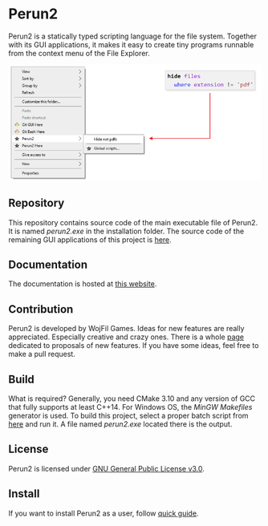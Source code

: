 # Perun2

Perun2 is a statically typed scripting language for the file system. 
Together with its GUI applications, it makes it easy to create tiny programs runnable from the context menu of the File Explorer.

![Menu examples](res/menuexample.png)

## Repository

This repository contains source code of the main executable file of Perun2.
It is named *perun2.exe* in the installation folder.
The source code of the remaining GUI applications of this project is [here](https://github.com/wojfil/perun2-gui).

## Documentation

The documentation is hosted at [this website](https://perun2.org/docs).

## Contribution

Perun2 is developed by WojFil Games.
Ideas for new features are really appreciated.
Especially creative and crazy ones.
There is a whole [page](FUTURE.md) dedicated to proposals of new features.
If you have some ideas, feel free to make a pull request.

## Build

What is required? 
Generally, you need CMake 3.10 and any version of GCC that fully supports at least C++14. 
For Windows OS, the *MinGW Makefiles* generator is used.
To build this project, select a proper batch script from [here](src/build) and run it. 
A file named *perun2.exe* located there is the output.

## License

Perun2 is licensed under [GNU General Public License v3.0](LICENSE.txt).

## Install

If you want to install Perun2 as a user, follow [quick guide](https://perun2.org/docs/quickguide).

